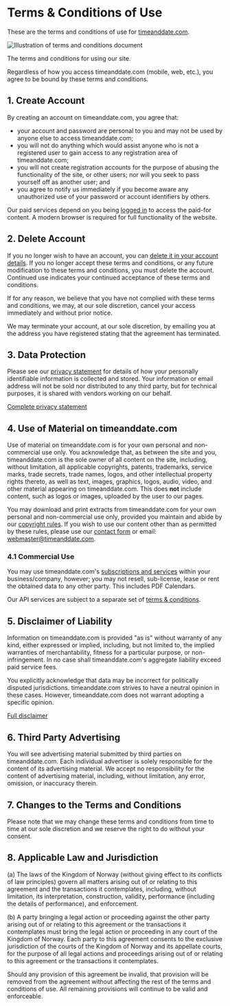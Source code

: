 Terms & Conditions of Use
=========================

These are the terms and conditions of use for [timeanddate.com](https://www.timeanddate.com/).

![Illustration of terms and conditions document](//c.tadst.com/gfx/600x337/og-t-and-c.png?1)

The terms and conditions for using our site.

Regardless of how you access timeanddate.com (mobile, web, etc.), you agree to be bound by these terms and conditions.

1\. Create Account
------------------

By creating an account on timeanddate.com, you agree that:

*   your account and password are personal to you and may not be used by anyone else to access timeanddate.com;
*   you will not do anything which would assist anyone who is not a registered user to gain access to any registration area of timeanddate.com;
*   you will not create registration accounts for the purpose of abusing the functionality of the site, or other users; nor will you seek to pass yourself off as another user; and
*   you agree to notify us immediately if you become aware any unauthorized use of your password or account identifiers by others.

Our paid services depend on you being [logged in](https://www.timeanddate.com/custom/modify.html) to access the paid-for content. A modern browser is required for full functionality of the website.

2\. Delete Account
------------------

If you no longer wish to have an account, you can [delete it in your account details](https://www.timeanddate.com/custom/modify.html). If you no longer accept these terms and conditions, or any future modification to these terms and conditions, you must delete the account. Continued use indicates your continued acceptance of these terms and conditions.

If for any reason, we believe that you have not complied with these terms and conditions, we may, at our sole discretion, cancel your access immediately and without prior notice.

We may terminate your account, at our sole discretion, by emailing you at the address you have registered stating that the agreement has terminated.

3\. Data Protection
-------------------

Please see our [privacy statement](https://www.timeanddate.com/information/privacy.html) for details of how your personally identifiable information is collected and stored. Your information or email address will not be sold nor distributed to any third party, but for technical purposes, it is shared with vendors working on our behalf.

[Complete privacy statement](https://www.timeanddate.com/information/privacy.html)

4\. Use of Material on timeanddate.com
--------------------------------------

Use of material on timeanddate.com is for your own personal and non-commercial use only. You acknowledge that, as between the site and you, timeanddate.com is the sole owner of all content on the site, including, without limitation, all applicable copyrights, patents, trademarks, service marks, trade secrets, trade names, logos, and other intellectual property rights thereto, as well as text, images, graphics, logos, audio, video, and other material appearing on timeanddate.com. This does **not** include content, such as logos or images, uploaded by the user to our pages.

You may download and print extracts from timeanddate.com for your own personal and non-commercial use only, provided you maintain and abide by our [copyright rules](https://www.timeanddate.com/information/copyright.html). If you wish to use our content other than as permitted by these rules, please use our [contact form](https://www.timeanddate.com/information/feedback.html?url=/) or email: [webmaster@timeanddate.com](mailto:webmaster@timeanddate.com).

### 4.1 Commercial Use

You may use timeanddate.com's [subscriptions and services](https://www.timeanddate.com/services/) within your business/company, however; you may not resell, sub-license, lease or rent the obtained data to any other party. This includes PDF Calendars.

Our API services are subject to a separate set of [terms & conditions](https://dev.timeanddate.com/terms).

5\. Disclaimer of Liability
---------------------------

Information on timeanddate.com is provided "as is" without warranty of any kind, either expressed or implied, including, but not limited to, the implied warranties of merchantability, fitness for a particular purpose, or non-infringement. In no case shall timeanddate.com's aggregate liability exceed paid service fees.

You explicitly acknowledge that data may be incorrect for politically disputed jurisdictions. timeanddate.com strives to have a neutral opinion in these cases. However, timeanddate.com does not warrant adopting a specific opinion.

[Full disclaimer](https://www.timeanddate.com/information/disclaimer.html)

6\. Third Party Advertising
---------------------------

You will see advertising material submitted by third parties on timeanddate.com. Each individual advertiser is solely responsible for the content of its advertising material. We accept no responsibility for the content of advertising material, including, without limitation, any error, omission, or inaccuracy therein.

7\. Changes to the Terms and Conditions
---------------------------------------

Please note that we may change these terms and conditions from time to time at our sole discretion and we reserve the right to do without your consent.

8\. Applicable Law and Jurisdiction
-----------------------------------

(a) The laws of the Kingdom of Norway (without giving effect to its conflicts of law principles) govern all matters arising out of or relating to this agreement and the transactions it contemplates, including, without limitation, its interpretation, construction, validity, performance (including the details of performance), and enforcement.

(b) A party bringing a legal action or proceeding against the other party arising out of or relating to this agreement or the transactions it contemplates must bring the legal action or proceeding in any court of the Kingdom of Norway. Each party to this agreement consents to the exclusive jurisdiction of the courts of the Kingdom of Norway and its appellate courts, for the purpose of all legal actions and proceedings arising out of or relating to this agreement or the transactions it contemplates.

Should any provision of this agreement be invalid, that provision will be removed from the agreement without affecting the rest of the terms and conditions of use. All remaining provisions will continue to be valid and enforceable.